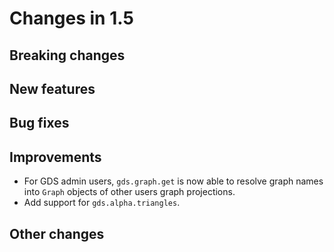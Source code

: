 # Changes in 1.5


## Breaking changes


## New features


## Bug fixes


## Improvements

* For GDS admin users, `gds.graph.get` is now able to resolve graph names into `Graph` objects of other users graph projections.
* Add support for `gds.alpha.triangles`.


## Other changes
